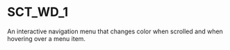 # SCT_WD_1
An interactive navigation menu that changes color when scrolled and when  hovering over a menu item.

